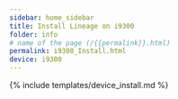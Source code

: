 ```yaml
---
sidebar: home_sidebar
title: Install Lineage on i9300
folder: info
# name of the page (/{{permalink}}.html)
permalink: i9300_Install.html
device: i9300
---
```

{% include templates/device_install.md %}
